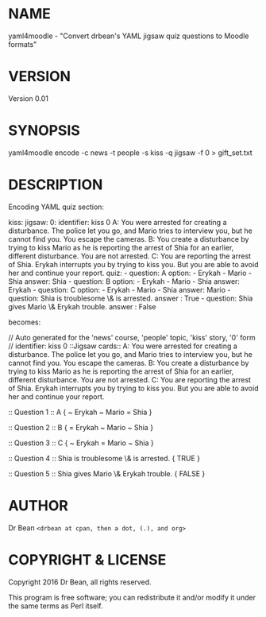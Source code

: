 # NAME

yaml4moodle - "Convert drbean's YAML jigsaw quiz questions to Moodle formats" 

# VERSION

Version 0.01

# SYNOPSIS

yaml4moodle encode -c news -t people -s kiss -q jigsaw -f 0 > gift\_set.txt

# DESCRIPTION

Encoding YAML quiz section:

kiss:
  jigsaw:
    0:
      identifier: kiss 0
      A: You were arrested for creating a disturbance. The police let you go, and Mario tries to interview you, but he cannot find you. You escape the cameras.
      B: You create a disturbance by trying to kiss Mario as he is reporting the arrest of Shia for an earlier, different disturbance. You are not arrested.
      C: You are reporting the arrest of Shia. Erykah interrupts you by trying to kiss you. But you are able to avoid her and continue your report.
      quiz:
        - question: A
          option:
            - Erykah
            - Mario
            - Shia
          answer: Shia
        - question: B
          option:
            - Erykah
            - Mario
            - Shia
          answer: Erykah
        - question: C
          option:
            - Erykah
            - Mario
            - Shia
          answer: Mario
        - question: Shia is troublesome \\& is arrested.
          answer  : True
        - question: Shia gives Mario \\& Erykah trouble.
          answer  : False

becomes:

// Auto generated for the 'news' course, 'people' topic, 'kiss' story, '0' form
// identifier: kiss 0
::Jigsaw cards::
A: You were arrested for creating a disturbance. The police let you go, and Mario tries to interview you, but he cannot find you. You escape the cameras.
B: You create a disturbance by trying to kiss Mario as he is reporting the arrest of Shia for an earlier, different disturbance. You are not arrested.
C: You are reporting the arrest of Shia. Erykah interrupts you by trying to kiss you. But you are able to avoid her and continue your report.

:: Question 1 :: A {
~ Erykah
~ Mario
= Shia
}

:: Question 2 :: B {
= Erykah
~ Mario
~ Shia
}

:: Question 3 :: C {
~ Erykah
= Mario
~ Shia
}

:: Question 4 :: Shia is troublesome \\& is arrested. {
TRUE
}

:: Question 5 :: Shia gives Mario \\& Erykah trouble. {
FALSE
}

# AUTHOR

Dr Bean `<drbean at cpan, then a dot, (.), and org>`

# COPYRIGHT & LICENSE

Copyright 2016 Dr Bean, all rights reserved.

This program is free software; you can redistribute it and/or modify it
under the same terms as Perl itself.
